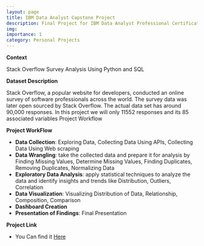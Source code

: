 ```yaml
---
layout: page
title: IBM Data Analyst Capstone Project
description: Final Project for IBM Data Analyst Professional Certificate
img:
importance: 1
category: Personal Projects
---
```

**Context**

 Stack Overflow Survey Analysis Using Python and SQL

**Dataset Description**

Stack Overflow, a popular website for developers, conducted an online survey of software professionals across the world. The survey data was later open sourced by Stack Overflow. The actual data set has around 90,000 responses. In this project we will only 11552 responses and its 85 associated variables
Project Workflow

**Project WorkFlow**

* **Data Collection**: Exploring Data, Collecting Data Using APIs, Collecting Data Using Web scraping
* **Data Wrangling**: take the collected data and prepare it for analysis by Finding Missing Values, Determine Missing Values, Finding Duplicates, Removing Duplicates, Normalizing Data
* **Exploratory Data Analysis**: apply statistical techniques to analyze the data and identify insights and trends like Distribution, Outliers, Correlation
* **Data Visualization**: Visualizing Distribution of Data, Relationship, Composition, Comparison
* **Dashboard Creation**
* **Presentation of Findings**: Final Presentation

**Project Link**
* You Can find it [Here](https://github.com/Minaaa01/IBM_Data_Analyst_Capstone_Project)
